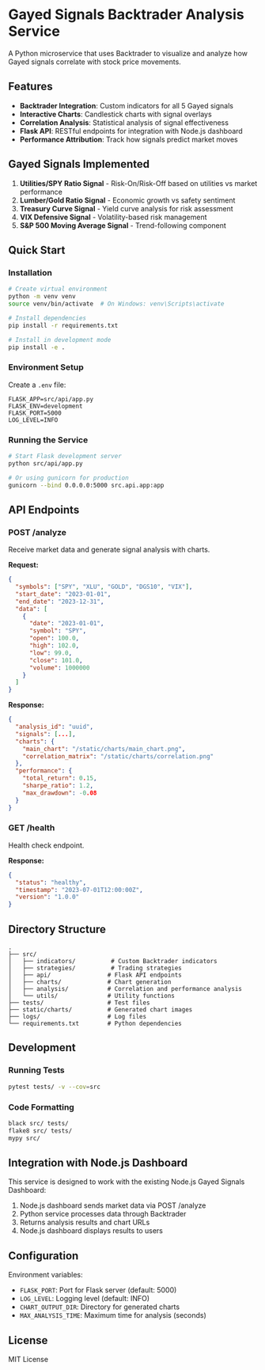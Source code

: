 # Gayed Signals Backtrader Analysis Service

A Python microservice that uses Backtrader to visualize and analyze how Gayed signals correlate with stock price movements.

## Features

- **Backtrader Integration**: Custom indicators for all 5 Gayed signals
- **Interactive Charts**: Candlestick charts with signal overlays
- **Correlation Analysis**: Statistical analysis of signal effectiveness
- **Flask API**: RESTful endpoints for integration with Node.js dashboard
- **Performance Attribution**: Track how signals predict market moves

## Gayed Signals Implemented

1. **Utilities/SPY Ratio Signal** - Risk-On/Risk-Off based on utilities vs market performance
2. **Lumber/Gold Ratio Signal** - Economic growth vs safety sentiment
3. **Treasury Curve Signal** - Yield curve analysis for risk assessment
4. **VIX Defensive Signal** - Volatility-based risk management
5. **S&P 500 Moving Average Signal** - Trend-following component

## Quick Start

### Installation

```bash
# Create virtual environment
python -m venv venv
source venv/bin/activate  # On Windows: venv\Scripts\activate

# Install dependencies
pip install -r requirements.txt

# Install in development mode
pip install -e .
```

### Environment Setup

Create a `.env` file:

```env
FLASK_APP=src/api/app.py
FLASK_ENV=development
FLASK_PORT=5000
LOG_LEVEL=INFO
```

### Running the Service

```bash
# Start Flask development server
python src/api/app.py

# Or using gunicorn for production
gunicorn --bind 0.0.0.0:5000 src.api.app:app
```

## API Endpoints

### POST /analyze
Receive market data and generate signal analysis with charts.

**Request:**
```json
{
  "symbols": ["SPY", "XLU", "GOLD", "DGS10", "VIX"],
  "start_date": "2023-01-01",
  "end_date": "2023-12-31",
  "data": [
    {
      "date": "2023-01-01",
      "symbol": "SPY",
      "open": 100.0,
      "high": 102.0,
      "low": 99.0,
      "close": 101.0,
      "volume": 1000000
    }
  ]
}
```

**Response:**
```json
{
  "analysis_id": "uuid",
  "signals": [...],
  "charts": {
    "main_chart": "/static/charts/main_chart.png",
    "correlation_matrix": "/static/charts/correlation.png"
  },
  "performance": {
    "total_return": 0.15,
    "sharpe_ratio": 1.2,
    "max_drawdown": -0.08
  }
}
```

### GET /health
Health check endpoint.

**Response:**
```json
{
  "status": "healthy",
  "timestamp": "2023-07-01T12:00:00Z",
  "version": "1.0.0"
}
```

## Directory Structure

```
.
├── src/
│   ├── indicators/          # Custom Backtrader indicators
│   ├── strategies/          # Trading strategies
│   ├── api/                # Flask API endpoints
│   ├── charts/             # Chart generation
│   ├── analysis/           # Correlation and performance analysis
│   └── utils/              # Utility functions
├── tests/                  # Test files
├── static/charts/          # Generated chart images
├── logs/                   # Log files
└── requirements.txt        # Python dependencies
```

## Development

### Running Tests

```bash
pytest tests/ -v --cov=src
```

### Code Formatting

```bash
black src/ tests/
flake8 src/ tests/
mypy src/
```

## Integration with Node.js Dashboard

This service is designed to work with the existing Node.js Gayed Signals Dashboard:

1. Node.js dashboard sends market data via POST /analyze
2. Python service processes data through Backtrader
3. Returns analysis results and chart URLs
4. Node.js dashboard displays results to users

## Configuration

Environment variables:

- `FLASK_PORT`: Port for Flask server (default: 5000)
- `LOG_LEVEL`: Logging level (default: INFO)
- `CHART_OUTPUT_DIR`: Directory for generated charts
- `MAX_ANALYSIS_TIME`: Maximum time for analysis (seconds)

## License

MIT License